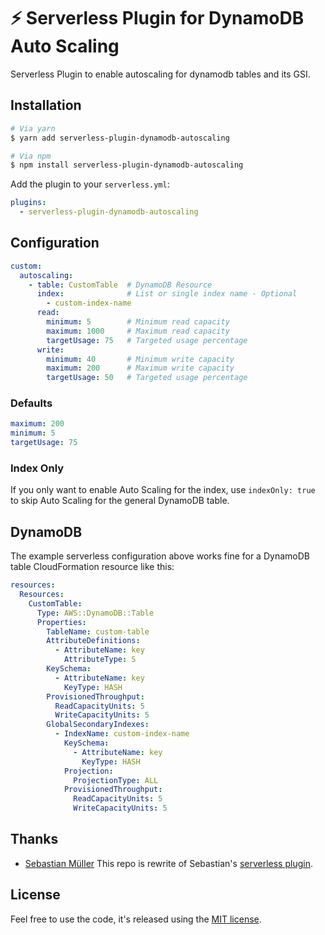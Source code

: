 # ⚡️ Serverless Plugin for DynamoDB Auto Scaling

Serverless Plugin to enable autoscaling for dynamodb tables and its GSI.

## Installation


```bash
# Via yarn
$ yarn add serverless-plugin-dynamodb-autoscaling

# Via npm
$ npm install serverless-plugin-dynamodb-autoscaling
```

Add the plugin to your `serverless.yml`:

```yaml
plugins:
  - serverless-plugin-dynamodb-autoscaling
```

## Configuration


```yaml
custom:
  autoscaling:
    - table: CustomTable  # DynamoDB Resource 
      index:              # List or single index name - Optional
        - custom-index-name
      read:
        minimum: 5        # Minimum read capacity
        maximum: 1000     # Maximum read capacity
        targetUsage: 75   # Targeted usage percentage
      write:
        minimum: 40       # Minimum write capacity
        maximum: 200      # Maximum write capacity
        targetUsage: 50   # Targeted usage percentage
```

### Defaults

```yaml
maximum: 200
minimum: 5
targetUsage: 75
```

### Index Only

If you only want to enable Auto Scaling for the index, use `indexOnly: true` to skip Auto Scaling for the general DynamoDB table.


## DynamoDB

The example serverless configuration above works fine for a DynamoDB table CloudFormation resource like this:

```yaml
resources:
  Resources:
    CustomTable:
      Type: AWS::DynamoDB::Table
      Properties:
        TableName: custom-table
        AttributeDefinitions:
          - AttributeName: key
            AttributeType: S
        KeySchema:
          - AttributeName: key
            KeyType: HASH
        ProvisionedThroughput:
          ReadCapacityUnits: 5
          WriteCapacityUnits: 5
        GlobalSecondaryIndexes:
          - IndexName: custom-index-name
            KeySchema:
              - AttributeName: key
                KeyType: HASH
            Projection:
              ProjectionType: ALL
            ProvisionedThroughput:
              ReadCapacityUnits: 5
              WriteCapacityUnits: 5
```


## Thanks

- [Sebastian Müller](https://github.com/sbstjn) This repo is rewrite of Sebastian's [serverless plugin](https://github.com/sbstjn/serverless-dynamodb-autoscaling).


## License

Feel free to use the code, it's released using the [MIT license](LICENSE.md).

